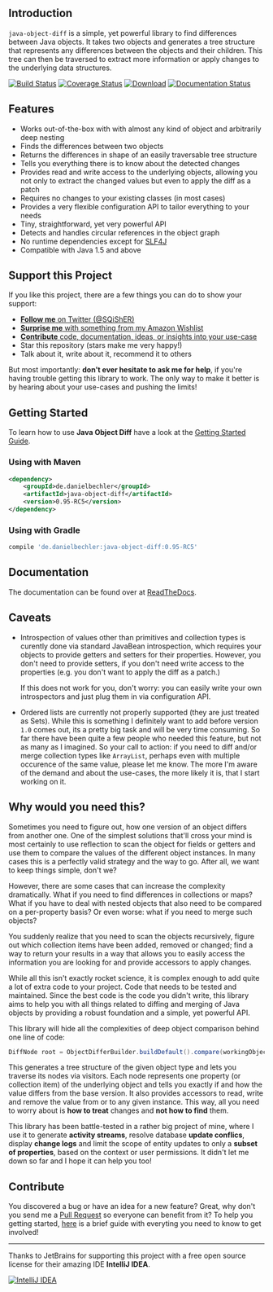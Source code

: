 ## Introduction

`java-object-diff` is a simple, yet powerful library to find differences between Java objects. It takes two objects and generates a tree structure that represents any differences between the objects and their children. This tree can then be traversed to extract more information or apply changes to the underlying data structures.

[![Build Status](https://travis-ci.org/SQiShER/java-object-diff.svg?branch=master)](https://travis-ci.org/SQiShER/java-object-diff) 
[![Coverage Status](https://coveralls.io/repos/SQiShER/java-object-diff/badge.svg?branch=master&service=github)](https://coveralls.io/github/SQiShER/java-object-diff?branch=master)
[![Download](https://api.bintray.com/packages/sqisher/maven/java-object-diff/images/download.svg)](https://bintray.com/sqisher/maven/java-object-diff/_latestVersion)
[![Documentation Status](https://readthedocs.org/projects/java-object-diff/badge/?version=latest)](https://readthedocs.org/projects/java-object-diff/?badge=latest)

## Features

* Works out-of-the-box with with almost any kind of object and arbitrarily deep nesting
* Finds the differences between two objects
* Returns the differences in shape of an easily traversable tree structure
* Tells you everything there is to know about the detected changes
* Provides read and write access to the underlying objects, allowing you not only to extract the changed values but even to apply the diff as a patch
* Requires no changes to your existing classes (in most cases)
* Provides a very flexible configuration API to tailor everything to your needs
* Tiny, straightforward, yet very powerful API
* Detects and handles circular references in the object graph
* No runtime dependencies except for [SLF4J](http://www.slf4j.org/)
* Compatible with Java 1.5 and above

## Support this Project

If you like this project, there are a few things you can do to show your support:

* [**Follow me** on Twitter (@SQiShER)](https://twitter.com/SQiShER)
* [**Surprise me** with something from my Amazon Wishlist](http://www.amazon.de/registry/wishlist/2JFW27V71CBGM)
* [**Contribute** code, documentation, ideas, or insights into your use-case](https://github.com/SQiShER/java-object-diff/blob/master/CONTRIBUTING.md)
* Star this repository (stars make me very happy!)
* Talk about it, write about it, recommend it to others

But most importantly: **don't ever hesitate to ask me for help**, if you're having trouble getting this library to work. The only way to make it better is by hearing about your use-cases and pushing the limits!

## Getting Started

To learn how to use **Java Object Diff** have a look at the [Getting Started Guide](http://java-object-diff.readthedocs.org/en/latest/getting-started/).

### Using with Maven

```xml
<dependency>
    <groupId>de.danielbechler</groupId>
    <artifactId>java-object-diff</artifactId>
    <version>0.95-RC5</version>
</dependency>
```

### Using with Gradle

```groovy
compile 'de.danielbechler:java-object-diff:0.95-RC5'
```

## Documentation

The documentation can be found over at [ReadTheDocs](http://java-object-diff.readthedocs.org/en/latest/).

## Caveats

* Introspection of values other than primitives and collection types is curently done via standard JavaBean introspection, which requires your objects to provide getters and setters for their properties. However, you don't need to provide setters, if you don't need write access to the properties (e.g. you don't want to apply the diff as a patch.)

	If this does not work for you, don't worry: you can easily write your own introspectors and just plug them in via configuration API.

* Ordered lists are currently not properly supported (they are just treated as Sets). While this is something I definitely want to add before version `1.0` comes out, its a pretty big task and will be very time consuming. So far there have been quite a few people who needed this feature, but not as many as I imagined. So your call to action: if you need to diff and/or merge collection types like `ArrayList`, perhaps even with multiple occurence of the same value, please let me know. The more I'm aware of the demand and about the use-cases, the more likely it is, that I start working on it.

## Why would you need this?

Sometimes you need to figure out, how one version of an object differs from another one. One of the simplest solutions that'll cross your mind is most certainly to use reflection to scan the object for fields or getters and use them to compare the values of the different object instances. In many cases this is a perfectly valid strategy and the way to go. After all, we want to keep things simple, don't we?

However, there are some cases that can increase the complexity dramatically. What if you need to find differences in collections or maps? What if you have to deal with nested objects that also need to be compared on a per-property basis? Or even worse: what if you need to merge such objects?

You suddenly realize that you need to scan the objects recursively, figure out which collection items have been added, removed or changed; find a way to return your results in a way that allows you to easily access the information you are looking for and provide accessors to apply changes.

While all this isn't exactly rocket science, it is complex enough to add quite a lot of extra code to your project. Code that needs to be tested and maintained. Since the best code is the code you didn't write, this library aims to help you with all things related to diffing and merging of Java objects by providing a robust foundation and a simple, yet powerful API.

This library will hide all the complexities of deep object comparison behind one line of code:

```java
DiffNode root = ObjectDifferBuilder.buildDefault().compare(workingObject, baseObject);
```

This generates a tree structure of the given object type and lets you traverse its nodes via visitors. Each node represents  one property (or collection item) of the underlying object and tells you exactly if and how the value differs from the base version. It also  provides accessors to read, write and remove the value from or to any given instance. This way, all you need to worry about is **how to treat** changes and **not how to find** them.

This library has been battle-tested in a rather big project of mine, where I use it to generate **activity streams**, resolve database **update conflics**, display **change logs** and limit the scope of entity updates to only a **subset of properties**, based on the context or user permissions. It didn't let me down so far and I hope it can help you too!

## Contribute

You discovered a bug or have an idea for a new feature? Great, why don't you send me a [Pull 
Request](https://help.github.com/articles/using-pull-requests) so everyone can benefit from it? To help you getting started, [here](https://github.com/SQiShER/java-object-diff/blob/master/CONTRIBUTING.md) is a brief guide with everyting you need to know to get involved!

---

Thanks to JetBrains for supporting this project with a free open source license for their amazing IDE **IntelliJ IDEA**.

[![IntelliJ IDEA](https://www.jetbrains.com/idea/docs/logo_intellij_idea.png)](https://www.jetbrains.com/idea/)
